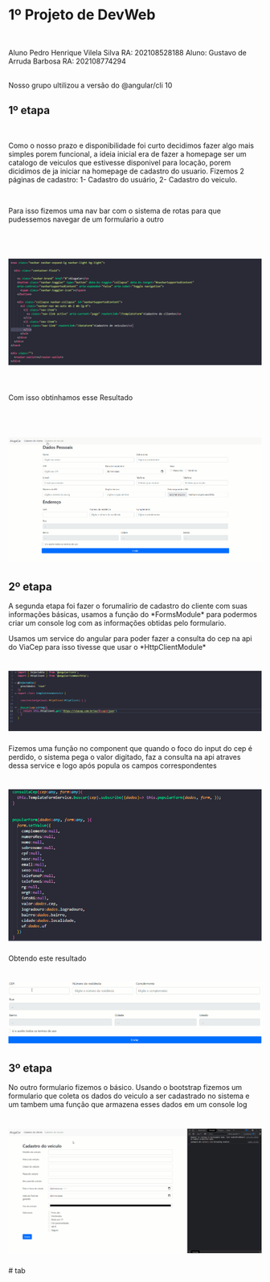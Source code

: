 # 1º Projeto de DevWeb
<br>
<p>Aluno Pedro Henrique Vilela Silva RA: 202108528188
Aluno: Gustavo de Arruda Barbosa RA: 202108774294</p>
<br>
Nosso grupo ultilizou a versão do @angular/cli 10
<br>

## 1º etapa
<br>
<p>Como o nosso prazo e disponibilidade foi curto decidimos fazer algo mais simples
porem funcional, a ideia inicial era de fazer a homepage ser um catalogo de veiculos
que estivesse disponivel para locação, porem dicidimos de ja iniciar na homepage de
cadastro do usuario. Fizemos 2 páginas de cadastro: 1- Cadastro do usuário, 2- Cadastro
do veiculo. </p>
<br>
<p> Para isso fizemos uma nav bar com o sistema de rotas para que pudessemos navegar de um formulario a outro</p><br>
<h1 align="center">
  <img alt="nav" title="NavBar" src="./nav.png"/> 
</h1>
<br>
<p> Com isso obtinhamos esse Resultado</p>
<br>
<h1 align="center">
  <img alt="nav" title="NavBarGif" src="./navBar.gif"/> 
</h1>

## 2º etapa
<p>
A segunda etapa foi fazer o forumalirio de cadastro do cliente com suas informações básicas, usamos a função do *FormsModule*
para podermos criar um console log com as informações obtidas pelo formulario.
</p>
<p>
Usamos um service do angular para poder fazer a consulta do cep na api do ViaCep para isso tivesse que usar o *HttpClientModule*
</p>
<h1 align="center">
  <img alt="nav" title="serviceCEP" src="./serviceCep.png"/> 
</h1>
<p>
Fizemos uma função no component que quando o foco do input do cep é perdido, o sistema pega o valor digitado, faz a consulta na api atraves dessa service e logo após popula os campos correspondentes
</p>
<h1 align="center">
  <img alt="nav" title="serviceCEP" src="./componentCep.png"/> 
</h1>
<p>
Obtendo este resultado
</p>
<h1 align="center">
  <img alt="nav" title="ExemploCep" src="./exemploCep.gif"/> 
</h1>

## 3º etapa

<p>
No outro formulario fizemos o básico. Usando o bootstrap fizemos um formulario que coleta os dados do veiculo a ser cadastrado no sistema e um tambem uma função que armazena esses dados em um console log 
</p>

<h1 align="center">
  <img alt="nav" title="ExemploCadastroVeiculo" src="./exCadVeiculo.gif"/> 
</h1>
# tab
